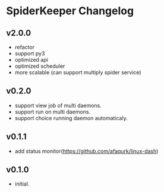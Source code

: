 # SpiderKeeper Changelog
## v2.0.0
- refactor
- support py3
- optimized api
- optimized scheduler
- more scalable (can support multiply spider service)
## v0.2.0
- support view job of multi daemons.
- support run on multi daemons.
- support choice running daemon automaticaly.

## v0.1.1
- add status monitor(https://github.com/afaqurk/linux-dash)

## v0.1.0
- initial.